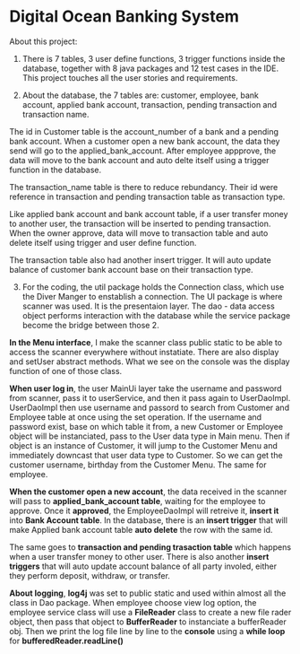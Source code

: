 # Digital Ocean Banking System

About this project:

1. There is 7 tables, 3 user define functions, 3 trigger functions inside the database, together with 8 java packages and 12 test cases in the IDE. This project touches all the user stories and requirements.

2. About the database, the 7 tables are: customer, employee, bank account, applied bank account, transaction, pending transaction and transaction name.

The id in Customer table is the account_number of a bank and a pending bank account. When a customer open a new bank account, the data they send will go to the applied_bank_account. After employee appprove, the data will move to the bank account and auto delte itself using a trigger function in the database.

The transaction_name table is there to reduce rebundancy. Their id were reference in transaction and pending transaction table as transaction type. 

Like applied bank account and bank account table, if a user transfer money to another user, the transaction will be inserted to pending transaction. When the owner approve, data will move to transaction table and auto delete itself using trigger and user define function.

The transaction table also had another insert trigger. It will auto update balance of customer bank account base on their transaction type. 

3. For the coding, the util package holds the Connection class, which use the Diver Manger to enstablish a connection. The UI package is where scanner was used. It is the presentaion layer. The dao - data access object performs interaction with the database while the service package become the bridge between those 2.  

**In the Menu interface**, I make the scanner class public static to be able to access the scanner everywhere without instatiate. There are also display and setUser abstract methods. What we see on the console was the display function of one of those class. 

**When user log in**, the user MainUi layer take the username and password from scanner, pass it to userService, and then it pass again to UserDaoImpl. UserDaoImpl then use username and passord to search from Customer and Employee table at once using the set operation. If the username and password exist, base on which table it from, a new Customer or Employee object will be instanciated, pass to the User data type in Main menu. Then if object is an instance of Customer, it will jump to the Customer Menu and immediately downcast that user data type to Customer. So we can get the customer username, birthday from the Customer Menu. The same for employee.

**When the customer open a new account**, the data received in the scanner will pass to **applied_bank_account table**, waiting for the employee to approve. Once it **approved**, the EmployeeDaoImpl will retreive it, **insert it** into **Bank Account table**. In the database, there is an **insert trigger** that will make Applied bank account table **auto delete** the row with the same id.

The same goes to **transaction and pending trasaction table** which happens when a user transfer money to other user. There is also another **insert triggers** that will auto update account balance of all party involed, either they perform deposit, withdraw, or transfer.

**About logging**, **log4j** was set to public static and used within almost all the class in Dao package. When employee choose view log option, the employee service class will use a **FileReader** class to create a new file rader object, then pass that object to **BufferReader** to instanciate a bufferReader obj. Then we print the log file line by line to the **console** using a **while loop** for **bufferedReader.readLine()**   

